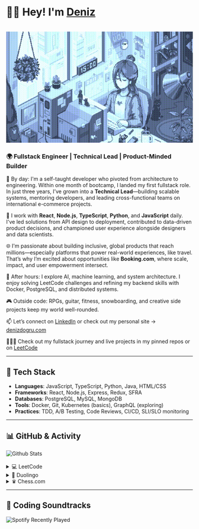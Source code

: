 <div align="left">
    <h1>👋🏻 Hey! I'm <a href="https://denizdogru.com" target="_blank">Deniz</a></h1>
    <br/>
    <img src="./gif/pixel-dev.gif" height="300px" width="auto">
</div>

<div align="left">
<h3>🌍 Fullstack Engineer | Technical Lead | Product-Minded Builder</h3>

💼 By day: I'm a self-taught developer who pivoted from architecture to engineering. Within one month of bootcamp, I landed my first fullstack role. In just three years, I’ve grown into a **Technical Lead**—building scalable systems, mentoring developers, and leading cross-functional teams on international e-commerce projects.

🚀 I work with **React**, **Node.js**, **TypeScript**, **Python**, and **JavaScript** daily. I've led solutions from API design to deployment, contributed to data-driven product decisions, and championed user experience alongside designers and data scientists.

🌐 I'm passionate about building inclusive, global products that reach millions—especially platforms that power real-world experiences, like travel. That’s why I’m excited about opportunities like **Booking.com**, where scale, impact, and user empowerment intersect.

🧠 After hours: I explore AI, machine learning, and system architecture. I enjoy solving LeetCode challenges and refining my backend skills with Docker, PostgreSQL, and distributed systems.

🎮 Outside code: RPGs, guitar, fitness, snowboarding, and creative side projects keep my world well-rounded.

📫 Let’s connect on [LinkedIn](https://linkedin.com/in/denizdogru) or check out my personal site → [denizdogru.com](https://denizdogru.com)

👩🏻‍💻 Check out my fullstack journey and live projects in my pinned repos or on [LeetCode](https://leetcode.com/denizdogru)
</div>

---

## 🔧 Tech Stack

- **Languages**: JavaScript, TypeScript, Python, Java, HTML/CSS
- **Frameworks**: React, Node.js, Express, Redux, SFRA
- **Databases**: PostgreSQL, MySQL, MongoDB
- **Tools**: Docker, Git, Kubernetes (basics), GraphQL (exploring)
- **Practices**: TDD, A/B Testing, Code Reviews, CI/CD, SLI/SLO monitoring

---

## 📊 GitHub & Activity
<div>
    <img src="https://github-readme-stats.vercel.app/api?username=denizdogruDEV&border_radius=10px&title_color=4a738d&text_color=4a738d&show_icons=true&bg_color=45,B3DAF1,D6EAF8&icon_color=9aeefa&hide_border=true&rank_icon=github" alt="Github Stats">
    <br/>
    <br/>
    <details>
        <summary>💻 LeetCode</summary>
        <br />
        <img src="https://leetcard.jacoblin.cool/denizdogru?theme=nord&font=Noto%20Sans&ext=activity" alt="LeetCode Badges">
    </details>
    <details>
        <summary>🦉 Duolingo</summary>
        <br />
        <img src="https://duolingo-stats-card.vercel.app/api?username=Deniz_dogru&sort=xp" alt="Duolingo Stats">
    </details>
    <details>
        <summary>♛ Chess.com</summary>
        <br />
        <!--START_SECTION:chessStats-->
        | Type | Rapid ⏲️ | Blitz ⚡ | Bullet 🔫 |
        |:---:|:---:|:---:|:---:|
        | Current | 564 | No Rating | No Rating |
        | Best | No Rating | No Rating | No Rating |

        | White ⚪ | Black ⚫ | Result 🏆 | Date 📅 | Position 🗺️ | Type 🕕 |
        |:---:|:---:|:---:|:---:|:---:|:---:|
        | queenz22 | **deniz_dogru** | win 🥇 | 21/4/2025 | [Link](http://www.ee.unb.ca/cgi-bin/tervo/fen.pl?select=4RB2/pN5p/5k2/2p2p2/6n1/1P2n1P1/P1P3rP/6KR w - - 9 35) | Rapid |
        <!--END_SECTION:chessStats-->
    </details>
</div>

---

## 🎵 Coding Soundtracks
<div>
    <img src="https://spotify-recently-played-readme.vercel.app/api?user=11100330735" alt="Spotify Recently Played">
</div>

